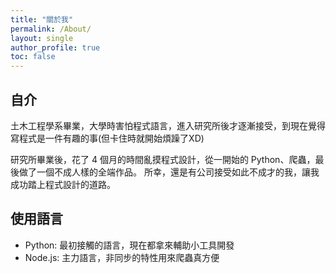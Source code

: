 ```yaml
---
title: "關於我"
permalink: /About/
layout: single
author_profile: true
toc: false
---
```


## 自介
土木工程學系畢業，大學時害怕程式語言，進入研究所後才逐漸接受，到現在覺得寫程式是一件有趣的事(但卡住時就開始煩躁了XD)

研究所畢業後，花了 4 個月的時間亂摸程式設計，從一開始的 Python、爬蟲，最後做了一個不成人樣的全端作品。
所幸，還是有公司接受如此不成才的我，讓我成功踏上程式設計的道路。

## 使用語言
* Python: 最初接觸的語言，現在都拿來輔助小工具開發
* Node.js: 主力語言，非同步的特性用來爬蟲真方便
